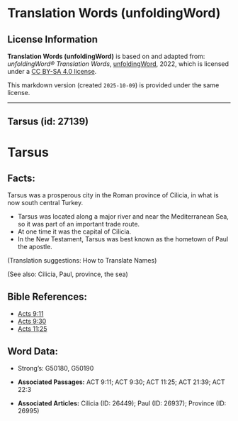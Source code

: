 # Translation Words (unfoldingWord)

## License Information

**Translation Words (unfoldingWord)** is based on and adapted from: _unfoldingWord® Translation Words_, [unfoldingWord](https://unfoldingword.org/utw), 2022, which is licensed under a [CC BY-SA 4.0 license](https://creativecommons.org/licenses/by-sa/4.0/legalcode.en).

This markdown version (created `2025-10-09`) is provided under the same license.



--------------------------------

## Tarsus (id: 27139)

Tarsus
======

Facts:
------

Tarsus was a prosperous city in the Roman province of Cilicia, in what is now south central Turkey.

* Tarsus was located along a major river and near the Mediterranean Sea, so it was part of an important trade route.
* At one time it was the capital of Cilicia.
* In the New Testament, Tarsus was best known as the hometown of Paul the apostle.

(Translation suggestions: How to Translate Names)

(See also: Cilicia, Paul, province, the sea)

Bible References:
-----------------

* [Acts 9:11](https://ref.ly/Acts9:11)
* [Acts 9:30](https://ref.ly/Acts9:30)
* [Acts 11:25](https://ref.ly/Acts11:25)

Word Data:
----------

* Strong’s: G50180, G50190

* **Associated Passages:** ACT 9:11; ACT 9:30; ACT 11:25; ACT 21:39; ACT 22:3
* **Associated Articles:** Cilicia (ID: 26449); Paul (ID: 26937); Province (ID: 26995)

